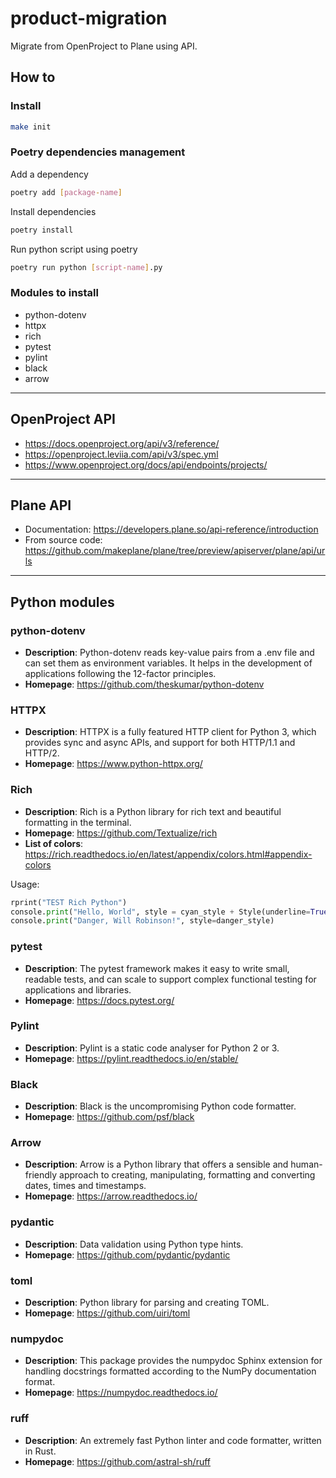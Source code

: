 # product-migration

Migrate from OpenProject to Plane using API.

## How to

### Install

```bash
make init
```

### Poetry dependencies management

Add a dependency

```bash
poetry add [package-name]
```

Install dependencies

```bash
poetry install
```

Run python script using poetry

```bash
poetry run python [script-name].py
```

### Modules to install

* python-dotenv
* httpx
* rich
* pytest
* pylint
* black
* arrow

---

## OpenProject API

* <https://docs.openproject.org/api/v3/reference/>
* <https://openproject.leviia.com/api/v3/spec.yml>
* <https://www.openproject.org/docs/api/endpoints/projects/>

---

## Plane API

* Documentation: <https://developers.plane.so/api-reference/introduction>
* From source code: <https://github.com/makeplane/plane/tree/preview/apiserver/plane/api/urls>

---

## Python modules

### python-dotenv

* **Description**: Python-dotenv reads key-value pairs from a .env file and can set them as environment variables. It helps in the development of applications following the 12-factor principles.
* **Homepage**: <https://github.com/theskumar/python-dotenv>

### HTTPX

* **Description**: HTTPX is a fully featured HTTP client for Python 3, which provides sync and async APIs, and support for both HTTP/1.1 and HTTP/2.
* **Homepage**: <https://www.python-httpx.org/>

### Rich

* **Description**: Rich is a Python library for rich text and beautiful formatting in the terminal.
* **Homepage**: <https://github.com/Textualize/rich>
* **List of colors**: <https://rich.readthedocs.io/en/latest/appendix/colors.html#appendix-colors>

Usage:

```python
rprint("TEST Rich Python")
console.print("Hello, World", style = cyan_style + Style(underline=True))
console.print("Danger, Will Robinson!", style=danger_style)
```

### pytest

* **Description**: The pytest framework makes it easy to write small, readable tests, and can scale to support complex functional testing for applications and libraries.
* **Homepage**: <https://docs.pytest.org/>

### Pylint

* **Description**: Pylint is a static code analyser for Python 2 or 3.
* **Homepage**: <https://pylint.readthedocs.io/en/stable/>

### Black

* **Description**: Black is the uncompromising Python code formatter.
* **Homepage**: <https://github.com/psf/black>

### Arrow

* **Description**: Arrow is a Python library that offers a sensible and human-friendly approach to creating, manipulating, formatting and converting dates, times and timestamps.
* **Homepage**: <https://arrow.readthedocs.io/>

### pydantic

* **Description**: Data validation using Python type hints.
* **Homepage**: <https://github.com/pydantic/pydantic>

### toml

* **Description**: Python library for parsing and creating TOML.
* **Homepage**: <https://github.com/uiri/toml>

### numpydoc

* **Description**: This package provides the numpydoc Sphinx extension for handling docstrings formatted according to the NumPy documentation format.
* **Homepage**: <https://numpydoc.readthedocs.io/>

### ruff

* **Description**: An extremely fast Python linter and code formatter, written in Rust.
* **Homepage**: <https://github.com/astral-sh/ruff>
